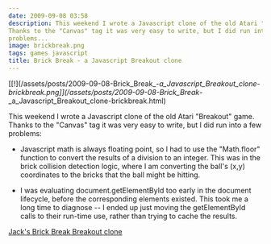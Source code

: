 ```yaml
---
date: 2009-09-08 03:58
description: This weekend I wrote a Javascript clone of the old Atari "Breakout" game.
Thanks to the "Canvas" tag it was very easy to write, but I did run into a few
problems...
image: brickbreak.png
tags: games javascript
title: Brick Break - a Javascript Breakout clone
---
```


[[!](/assets/posts/2009-09-08-Brick_Break_-_a_Javascript_Breakout_clone-brickbreak.png]](/assets/posts/2009-09-08-Brick_Break_-_a_Javascript_Breakout_clone-brickbreak.html)

This weekend I wrote a Javascript clone of the old Atari "Breakout" game.
Thanks to the "Canvas" tag it was very easy to write, but I did run into a few
problems:

+ Javascript math is always floating point, so I had to use the "Math.floor"
function to convert the results of a division to an integer. This was in the
brick collision detection logic, where I am converting the ball's (x,y)
coordinates to the bricks that the ball might be hitting.

+ I was evaluating document.getElementById too early in the document lifecycle,
before the corresponding elements existed. This took me a long time to
diagnose -- I ended up just moving the getElementById calls to their run-time
use, rather than trying to cache the results.

[Jack's Brick Break Breakout clone](/assets/posts/2009-09-08-Brick_Break_-_a_Javascript_Breakout_clone-brickbreak.html)
